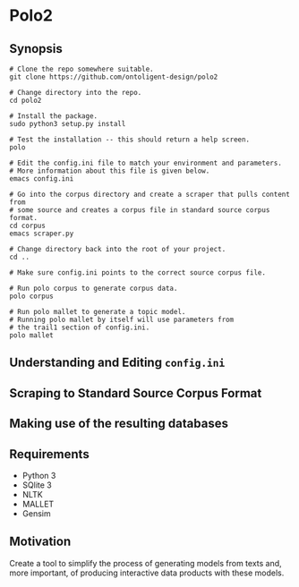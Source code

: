 # Polo2

## Synopsis

```
# Clone the repo somewhere suitable.
git clone https://github.com/ontoligent-design/polo2

# Change directory into the repo.
cd polo2

# Install the package.
sudo python3 setup.py install

# Test the installation -- this should return a help screen.
polo

# Edit the config.ini file to match your environment and parameters.
# More information about this file is given below.
emacs config.ini

# Go into the corpus directory and create a scraper that pulls content from 
# some source and creates a corpus file in standard source corpus format. 
cd corpus
emacs scraper.py

# Change directory back into the root of your project.
cd ..

# Make sure config.ini points to the correct source corpus file.

# Run polo corpus to generate corpus data.
polo corpus

# Run polo mallet to generate a topic model.
# Running polo mallet by itself will use parameters from
# the trail1 section of config.ini.
polo mallet
```

## Understanding and Editing `config.ini`

## Scraping to Standard Source Corpus Format

## Making use of the resulting databases

## Requirements
* Python 3
* SQlite 3
* NLTK
* MALLET
* Gensim 


## Motivation

Create a tool to simplify the process of generating models from texts and, 
more important, of producing interactive data products with these models.